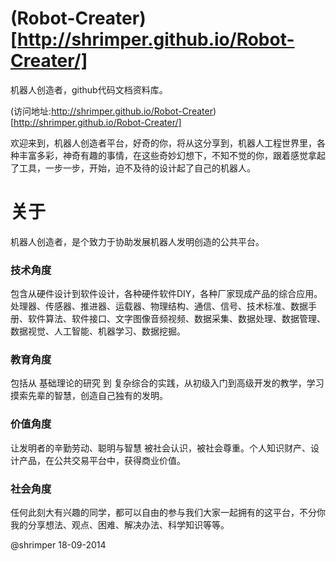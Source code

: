 (Robot-Creater)[http://shrimper.github.io/Robot-Creater/]
=============
机器人创造者，github代码文档资料库。

(访问地址:http://shrimper.github.io/Robot-Creater)[http://shrimper.github.io/Robot-Creater/]

欢迎来到，机器人创造者平台，好奇的你，将从这分享到，机器人工程世界里，各种丰富多彩，神奇有趣的事情，在这些奇妙幻想下，不知不觉的你，跟着感觉拿起了工具，一步一步，开始，迫不及待的设计起了自己的机器人。

关于
=============
机器人创造者，是个致力于协助发展机器人发明创造的公共平台。

### 技术角度
包含从硬件设计到软件设计，各种硬件软件DIY，各种厂家现成产品的综合应用。
处理器、传感器、推进器、运载器、物理结构、通信、信号、技术标准、数据手册、软件算法、软件接口、文字图像音频视频、数据采集、数据处理、数据管理、数据视觉、人工智能、机器学习、数据挖掘。

### 教育角度
包括从 基础理论的研究 到 复杂综合的实践，从初级入门到高级开发的教学，学习摸索先辈的智慧，创造自己独有的发明。

### 价值角度
让发明者的辛勤劳动、聪明与智慧 被社会认识，被社会尊重。个人知识财产、设计产品，在公共交易平台中，获得商业价值。

### 社会角度
任何此刻大有兴趣的同学，都可以自由的参与我们大家一起拥有的这平台，不分你我的分享想法、观点、困难、解决办法、科学知识等等。

@shrimper
18-09-2014
